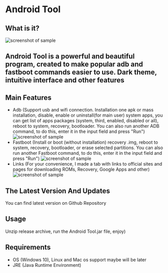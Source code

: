 
# Android Tool

  What is it?
  -----------
  ![screenshot of sample](https://i.imgur.com/645essJ.png)
  ## Android Tool is a powerful and beautiful program, created to make popular adb and fastboot commands easier to use. Dark theme, intuitive interface and other features

  Main Features
  ------------------

  * Adb (Support usb and wifi connection. Installation one apk or mass installation, disable, enable or uninstall(for main user) system apps, you can get list of apps packages (system, third, enabled, disabled or all), reboot to system, recovery, bootloader. You can also run another ADB command, to do this, enter it in the input field and press "Run")
  ![screenshot of sample](https://i.imgur.com/Xp7NQ74.png)
  * Fastboot (Install or boot (without installation) recovery .img, reboot to system, recovery, bootloader, or erase selected partitions. You can also run another Fastboot command, to do this, enter it in the input field and press "Run")
  ![screenshot of sample](https://i.imgur.com/XBINgTJ.png)
  * Links (For your convenience, I made a tab with links to official sites and pages for downloading ROMs, Recovery, Google Apps and other)
  ![screenshot of sample](https://i.imgur.com/NLHafWU.png)

  The Latest Version And Updates
  ------------------

  You can find latest version on Github Repository

  Usage
  ------------

  Unzip release archive, run the Android Tool.jar file, enjoy)

  Requirements
  ------------

  * OS (Windows 10), Linux and Mac os support maybe will be later
  * JRE (Java Runtime Environment)
  